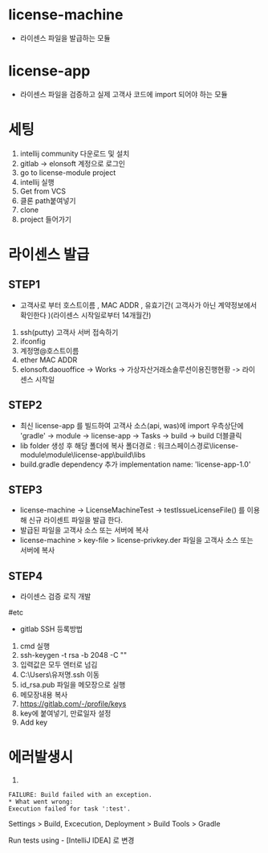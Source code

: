 # license-machine
- 라이센스 파일을 발급하는 모듈
# license-app
- 라이센스 파일을 검증하고 실제 고객사 코드에 import 되어야 하는 모듈

# 세팅

1. intellij community 다운로드 및 설치
2. gitlab -> elonsoft 계정으로 로그인
3. go to license-module project
4. intellij 실행
5. Get from VCS
6. 클론 path붙여넣기
7. clone
8. project 들어가기

# 라이센스 발급
## STEP1
- 고객사로 부터 호스트이름 , MAC ADDR , 유효기간( 고객사가 아닌 계약정보에서 확인한다 )(라이센스 시작일로부터 14개월간)
1. ssh(putty) 고객사 서버 접속하기
2. ifconfig
3. 계정명@호스트이름
4. ether MAC ADDR
5. elonsoft.daouoffice -> Works -> 가상자산거래소솔루션이용진행현황 -> 라이센스 시작일
## STEP2
- 최신 license-app 를 빌드하여 고객사 소스(api, was)에 import
  우측상단에 'gradle' -> module -> license-app -> Tasks -> build -> build 더블클릭
- lib folder 생성 후 해당 폴더에 복사
  폴더경로 : 워크스페이스경로\license-module\module\license-app\build\libs
- build.gradle dependency 추가 implementation name: 'license-app-1.0'

## STEP3
- license-machine -> LicenseMachineTest -> testIssueLicenseFile() 를 이용해 신규 라이센트 파일을 발급 한다.
- 발급된 파일을 고객사 소스 또는 서버에 복사
- license-machine > key-file > license-privkey.der 파일을 고객사 소스 또는 서버에 복사

## STEP4
- 라이센스 검증 로직 개발

#etc
- gitlab SSH 등록방법
1. cmd 실행
2. ssh-keygen -t rsa -b 2048 -C "<comment>"
3. 입력값은 모두 엔터로 넘김
4. C:\Users\유저명\.ssh 이동
5. id_rsa.pub 파일을 메모장으로 실행
6. 메모장내용 복사
7. https://gitlab.com/-/profile/keys
8. key에 붙여넣기, 만료일자 설정
9. Add key

# 에러발생시
1. 
```
FAILURE: Build failed with an exception.
* What went wrong:
Execution failed for task ':test'.
```
Settings > Build, Excecution, Deployment > Build Tools > Gradle 

Run tests using - [IntelliJ IDEA] 로 변경

